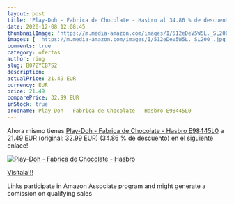 ```yaml
---
layout: post
title: 'Play-Doh - Fabrica de Chocolate - Hasbro al 34.86 % de descuento'
date: 2020-12-08 12:08:45
thumbnailImage: 'https://m.media-amazon.com/images/I/512eDeV5W5L._SL200_.jpg'
images: [ 'https://m.media-amazon.com/images/I/512eDeV5W5L._SL200_.jpg' ]
comments: true
category: ofertas
author: ring
slug: B07ZYCB7S2
description:
actualPrice: 21.49 EUR
currency: EUR
price: 21.49
comparePrice: 32.99 EUR
inStock: true
prodname: Play-Doh - Fabrica de Chocolate - Hasbro E98445L0
---
```


Ahora mismo tienes [Play-Doh - Fabrica de Chocolate - Hasbro E98445L0](https://www.amazon.es/dp/B07ZYCB7S2/?tag=tolees-21) a 21.49 EUR (original: 32.99 EUR) (34.86 %  de descuento) en el siguiente enlace!

[![Play-Doh - Fabrica de Chocolate - Hasbro](https://m.media-amazon.com/images/I/512eDeV5W5L._SL200_.jpg)](https://www.amazon.es/dp/B07ZYCB7S2/?tag=tolees-21)

[Visítala!!!](https://www.amazon.es/dp/B07ZYCB7S2/?tag=tolees-21)

Links participate in Amazon Associate program and might generate a comission on qualifying sales
